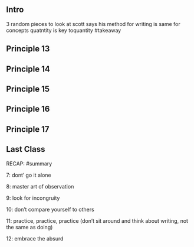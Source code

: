 ## Intro
3 random pieces to look at
scott says his method for writing is same for concepts
quatntity is key toquantity #takeaway

## Principle 13


## Principle 14


## Principle 15


## Principle 16


## Principle 17






## Last Class

RECAP: #summary

7: dont’ go it alone

8: master art of observation

9: look for incongruity 

10: don’t compare yourself to others

11: practice, practice, practice (don’t sit around and think about writing, not the same as doing)

12: embrace the absurd

